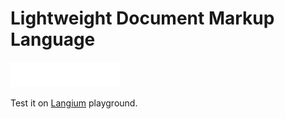 # Lightweight Document Markup Language

![logo](./logo.svg)

Test it on [Langium] playground.

[Langium]: https://langium.org/playground?grammar=PQKhCgAIUhxAnAhgW2Y%2BkBmB7DAXACwFNIAZASwHMC8B3IqmyAEWwGMBXZIgOz0gCy6ANYcADmUQ9KHRJSIA6KCGDhKSVOhbtkAG3DhQEaJACCkACbsuvfuQDOkRFlxF7-ABTZMkHtgskePBEbgCUStCqtvAAntqc3HwAXFCQHgDKYohsRAD8vv5uANQAvAByhaEwmdl5ANwGRspmBQGQaHEARiQMhEQYzmzYqLaQuE6QwUPwFhEq4BUBKZCQAMLDifwAPpAASkTTFg2GYM3mQyN8kA4Tfm205ITLMAC0E-ZEWUh441IWkGJsPZ7OROroSGwCORdBZgjw6mN4M03jxesQMB8vogfhg-BhIdDYbxlKp1pc8MsyABRABiABUAPoAIV2plWAGkqXTUh5UismitBTA6fAOCRyD4%2Bq0Idg%2BIhyDxHM5MehsbgIoLInzICrvrhciV0gBJMqwUhUhnpAAKbKp2oFmpg5yhMPaiC6PUe6NuhUREzwRAAHvwPgBHMU8HIaoWqTUEmFw0oeRYkHZ0oN4KqpUK5VK7I2wAASjJZbM5dOOAqdkwOuH%2BN2cdxIDyeyNuKCICL%2BzRWbw8aP670%2BqpxfsbvvjFlCTh4-0BwNB4JraAVCsokEncIRuB7kBRA4xw71uPGm%2BJWv2h0p5vpzNZHK5qQdJjpxGlvg70fmKx4HZKqwIDgeGEHltV5TV%2BVOCCVmFUVxUlN8mw3WU8HlRUhyxHFo0dWMIN1NV4ANY1TXNS0bVWKlIC2bVIOMaDhTfTByHgdwNxdf4Hl0XRIG6H02glSA%2BmCa5HD8HUjwI7CYxotjCUTcpCm1UJ7Sgx0WknN0PUgA8%2BJIX5BIzcTw14KMaO-QUzx4JMUyoyB02DLMVhzPMC2LO8yy5SsoOrANgyMiMck0njPSEtigOEP17CyUytXs-hgjwDh4HQ9x4DXSkAPC2yahyLzjGrSEsqGRUHDwRxvEgAA3BxF2bOtyowTA4UhSBw2wAN7AAGmuHgZziOt%2BjmUlAOAmtEuSxxUvSnkADUjWNJlSIAdQAeV2ZhbJpXYqTKVZCwZABFABVFa6SpUIijys4dWimUSvccqfFlPSMGQVxIFoKEOtutjVTYAMWKG8AcpIBKkpSoJppWYizQta1bUuxpvJaT7HjcH7IT%2BgGgvYTgBh4GJPv6RQSXAAHkAVRBuJh0j4YopJIGAAAdexgCul832wMReDXHikDYYQiH4CrxzaDoxjYPG%2BqJ4IgfJynuJvEt73LBnmYAbTZpH8rst82F0IFec6fnBeFnxRZIcXcaSsYeF0OIWyhXqLbl-oKd-bj8yLZWPLpNWAF0tZOHXzGqkEwTqmYgsQMRua0WV7Y%2Br0FV0md-mKkEHrGTBnj3HjsmEexdEQewCBcLjsHof5Oi6E2hfsbckRMN5OgLouS7LnAK6rni4hkaFwW4MrG7bPweBeVHvtqbqgxyMR%2BGNgv67TyB%2B64ogh-sUn5Y9yA5oW5a1uYNXgEgMpTqpBngjeyqSFbgX29L4KcGExeBeX8Y18H%2Bunw8DxcgADwlCZkzUI6smaBkQJ0CBnROjgP9v7LY6sAB6ECoEwLgUzf2LN-YXSDlWFoTUTJlzagGaOsciDxztg7ZOztpTdRuPYJK8BsBAQCNXPuHAB4b2Xn8ZC90yrZ1zi3Nuxcn5dwNj3Guq8uHr03iPZufVCC81np8fgX8eFlW3m7BWkAto7T2odE6Z0T5nwvlfDe2Bb46mYaw2cvMNGbxXvfQuYiy7dBfiQRxP9%2BRoM6H-QBwDQHgMgdAwMsDEEoL8Rg3BIAMFayAA&content=Q
